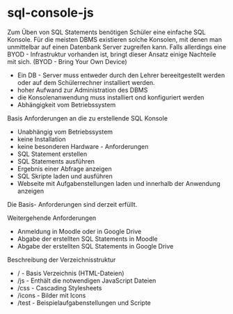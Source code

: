 # sql-console-js
Zum Üben von SQL Statements benötigen Schüler eine einfache SQL Konsole. Für die meisten DBMS existieren solche Konsolen, mit denen man unmittelbar auf einen Datenbank Server zugreifen kann. Falls allerdings eine BYOD - Infrastruktur vorhanden ist, bringt dieser Ansatz einige Nachteile mit sich. (BYOD - Bring Your Own Device)
- Ein DB - Server muss entweder durch den Lehrer bereeitgestellt werden oder auf dem Schülerrechner installiert werden. 
- hoher Aufwand zur Administration des DBMS
- die Konsolenanwendung muss installiert ond konfiguriert werden
- Abhängigkeit vom Betriebssystem

Basis Anforderungen an die zu erstellende SQL Konsole
- Unabhängig vom Betriebssystem
- keine Installation
- keine besonderen Hardware - Anforderungen
- SQL Statement erstellen 
- SQL Statements ausführen
- Ergebnis einer Abfrage anzeigen
- SQL Skripte laden und ausführen
- Webseite mit Aufgabenstellungen laden und innerhalb der Anwendung anzeigen

Die Basis- Anforderungen sind derzeit erfüllt.

Weitergehende Anforderungen
- Anmeldung in Moodle oder in Google Drive
- Abgabe der erstellten SQL Statements in Moodle
- Abgabe der erstellten SQL Statements in Google Drive

Beschreibung der Verzeichnisstruktur
- /       - Basis Verzeichnis (HTML-Dateien)
- /js     - Enthält die notwendigen JavaScript Dateien
- /css    - Cascading Stylesheets
- /icons  - Bilder mit Icons
- /test   - Beispielaufgabenstellungen und Scripte



